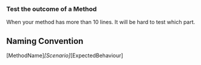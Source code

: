 
### Test the outcome of a Method
When your method has more than 10 lines. It will be hard to test which part.


## Naming Convention
[MethodName]_[Scenario]_[ExpectedBehaviour]